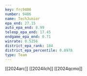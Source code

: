 ```yaml
---
key: frc9406
number: 9406
name: TechJunior
epa_end: 27.15
auto_epa_end: 8.99
teleop_epa_end: 17.45
endgame_epa_end: 0.71
winrate: 0.5256
district_epa_rank: 184
district_epa_percentile: 0.8978
type: Team
---
```

[[2024arc]]
[[2024ilch]]
[[2024qcmo]]
